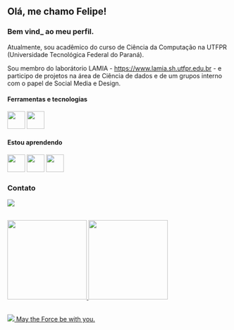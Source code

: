 ## Olá, me chamo Felipe!
### Bem vind_ ao meu perfil.

Atualmente, sou acadêmico do curso de Ciência da Computação na UTFPR (Universidade Tecnológica Federal do Paraná).

Sou membro do laborátorio LAMIA - https://www.lamia.sh.utfpr.edu.br - e participo de projetos na área de Ciência de dados e de um grupos interno com o papel de Social Media e Design.


#### Ferramentas e tecnologias
<img src="https://cdn.jsdelivr.net/gh/devicons/devicon/icons/python/python-plain.svg" width="40" height="40"/>  <img src="https://cdn.jsdelivr.net/gh/devicons/devicon/icons/pandas/pandas-original-wordmark.svg" width="40" height="40"/>

#### Estou aprendendo
<img src="https://cdn.jsdelivr.net/gh/devicons/devicon/icons/git/git-plain-wordmark.svg" width="40" height="40"/> <img src="https://cdn.jsdelivr.net/gh/devicons/devicon/icons/mysql/mysql-original-wordmark.svg" width="40" height="40"/> <img src="https://cdn.jsdelivr.net/gh/devicons/devicon/icons/javascript/javascript-original.svg" width="40" height="40"/>

### Contato
<a href="https://www.linkedin.com/in/felipelapadn" target="_blank"><img src="https://img.shields.io/badge/-LinkedIn-%230077B5?style=for-the-badge&logo=linkedin&logoColor=white" target="_blank"></a>
<br>
<br>
<div>
<a href="https://github.com/felipelapadn">
<img height="180em" src="https://github-readme-stats.vercel.app/api/top-langs/?username=felipelapadn&layout=compact&langs_count=7&theme=dracula"/>
<img height="180em" src="https://github-readme-stats.vercel.app/api?username=felipelapadn&show_icons=true&theme=dracula&include_all_commits=true&count_private=true"/>
</div>
  
  
<p> <br>
<img src="https://www.svgrepo.com/show/64624/jedi-logo-symbol.svg"/> May the Force be with you.
  </p>
